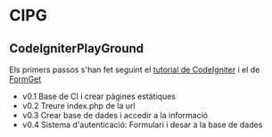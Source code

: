 # CIPG
## CodeIgniterPlayGround

Els primers passos s'han fet seguint el [tutorial de CodeIgniter](https://codeigniter.com/user_guide/tutorial/index.html) i el de [FormGet](https://www.formget.com/form-login-codeigniter/)

* v0.1 Base de CI i crear pàgines estàtiques
* v0.2 Treure index.php de la url
* v0.3 Crear base de dades i accedir a la informació
* v0.4 Sistema d'autenticació: Formulari i desar a la base de dades
